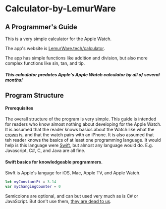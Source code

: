 # Calculator-by-LemurWare
## A Programmer's Guide

This is a very simple calculator for the Apple Watch.

The app's website is [LemurWare.tech/calculator](https://lemurware.tech/calculator).

The app has simple functions like addition and division, but also more complex functions like sin, tan, and tip.

##### This calculator predates Apple's Apple Watch calculator by all of several months!

## Program Structure

#### Prerequisites
The overall structure of the program is very simple. This guide is intended for readers who know almost nothing about developing for the Apple Watch.
It is assumed that the reader knows basics about the Watch like what the [crown](https://developer.apple.com/design/human-interface-guidelines/watchos/user-interaction/digital-crown/) is, and that the watch pairs with an iPhone.
It is also assumed that teh reader knows the basics of at least one programming language.
It would help is this language were [Swift](https://www.apple.com/swift/), but almost any language would do.
E.g. Javascript, C#, C, and Java are all fine.

#### Swift basics for knowledgeable programmers.
Siwft is Apple's languge for iOS, Mac, Apple TV, and Apple Watch. 
```Swift
let myConstantPi = 3.14
var myChangingCounter = 0
```
Semicolons are optional, and can but used very much as is C# or JavaScript.
But don't use them, [they are dead to us](https://engineering.vokal.io/iOS/CodingStandards/Swift.md.html#semicolons).
